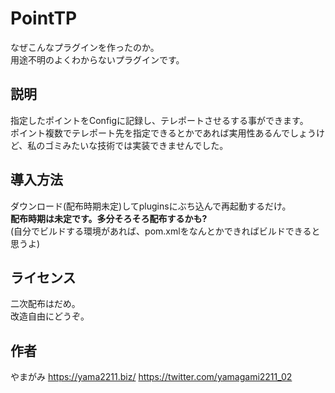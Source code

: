 # PointTP
なぜこんなプラグインを作ったのか。  
用途不明のよくわからないプラグインです。

## 説明
指定したポイントをConfigに記録し、テレポートさせるする事ができます。  
ポイント複数でテレポート先を指定できるとかであれば実用性あるんでしょうけど、私のゴミみたいな技術では実装できませんでした。  

## 導入方法
ダウンロード(配布時期未定)してpluginsにぶち込んで再起動するだけ。  
**配布時期は未定です。多分そろそろ配布するかも?**  
(自分でビルドする環境があれば、pom.xmlをなんとかできればビルドできると思うよ)

## ライセンス
二次配布はだめ。  
改造自由にどうぞ。  

## 作者
やまがみ
 https://yama2211.biz/
 https://twitter.com/yamagami2211_02